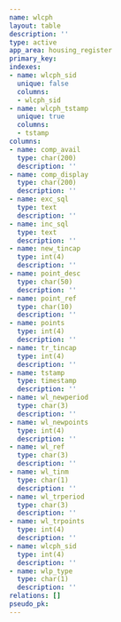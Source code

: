 ```yaml
---
name: wlcph
layout: table
description: ''
type: active
app_area: housing_register
primary_key: 
indexes:
- name: wlcph_sid
  unique: false
  columns:
  - wlcph_sid
- name: wlcph_tstamp
  unique: true
  columns:
  - tstamp
columns:
- name: comp_avail
  type: char(200)
  description: ''
- name: comp_display
  type: char(200)
  description: ''
- name: exc_sql
  type: text
  description: ''
- name: inc_sql
  type: text
  description: ''
- name: new_tincap
  type: int(4)
  description: ''
- name: point_desc
  type: char(50)
  description: ''
- name: point_ref
  type: char(10)
  description: ''
- name: points
  type: int(4)
  description: ''
- name: tr_tincap
  type: int(4)
  description: ''
- name: tstamp
  type: timestamp
  description: ''
- name: wl_newperiod
  type: char(3)
  description: ''
- name: wl_newpoints
  type: int(4)
  description: ''
- name: wl_ref
  type: char(3)
  description: ''
- name: wl_tinm
  type: char(1)
  description: ''
- name: wl_trperiod
  type: char(3)
  description: ''
- name: wl_trpoints
  type: int(4)
  description: ''
- name: wlcph_sid
  type: int(4)
  description: ''
- name: wlp_type
  type: char(1)
  description: ''
relations: []
pseudo_pk: 
---
```


